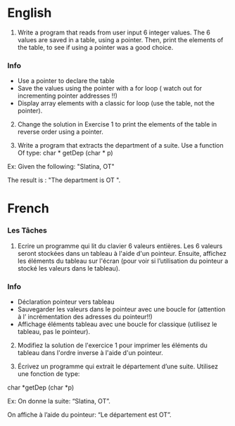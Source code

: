 # English

1. Write a program that reads from user input 6 integer values.
The 6 values are saved in a table, using a pointer.
Then, print the elements of the table, to see if 
using a pointer was a good choice.

### Info

- Use a pointer to declare the table
- Save the values using the pointer with a
for loop ( watch out for incrementing
pointer addresses !!)
- Display array elements with a classic for loop (use the table, not the pointer).

2. Change the solution in Exercise 1 to
print the elements of the table in reverse order using a pointer.

4. Write a program that extracts the
department of a suite. Use a function
Of type:
char * getDep (char * p)

Ex: Given the following: "Slatina, OT"

The result is : "The department
is OT ".


# French

### Les Tâches
1. Ecrire un programme qui lit du clavier 6
valeurs entières. Les 6 valeurs seront stockées
dans un tableau à l'aide d'un pointeur. Ensuite,
affichez les éléments du tableau sur l'écran (pour
voir si l’utilisation du pointeur a stocké les
valeurs dans le tableau).

### Info
- Déclaration pointeur vers tableau
- Sauvegarder les valeurs dans le pointeur avec une
boucle for (attention à l’ incrémentation des
adresses du pointeur!!)
- Affichage éléments tableau avec une boucle for
classique (utilisez le tableau, pas le pointeur).


2. Modifiez la solution de l'exercice 1 pour
imprimer les éléments du tableau dans l'ordre
inverse à l'aide d'un pointeur.

3. Écrivez un programme qui extrait le
département d’une suite. Utilisez une fonction
de type:

char *getDep (char *p)

Ex: On donne la suite: “Slatina, OT”.

On affiche à l’aide du pointeur: “Le département
est OT”.
